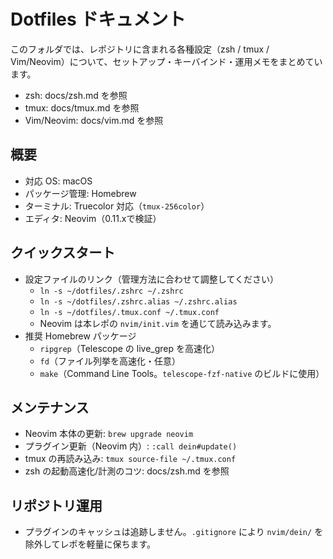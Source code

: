 # Dotfiles ドキュメント

このフォルダでは、レポジトリに含まれる各種設定（zsh / tmux / Vim/Neovim）について、セットアップ・キーバインド・運用メモをまとめています。

- zsh: docs/zsh.md を参照
- tmux: docs/tmux.md を参照
- Vim/Neovim: docs/vim.md を参照

## 概要
- 対応 OS: macOS
- パッケージ管理: Homebrew
- ターミナル: Truecolor 対応（`tmux-256color`）
- エディタ: Neovim（0.11.xで検証）

## クイックスタート
- 設定ファイルのリンク（管理方法に合わせて調整してください）
  - `ln -s ~/dotfiles/.zshrc ~/.zshrc`
  - `ln -s ~/dotfiles/.zshrc.alias ~/.zshrc.alias`
  - `ln -s ~/dotfiles/.tmux.conf ~/.tmux.conf`
  - Neovim は本レポの `nvim/init.vim` を通じて読み込みます。
- 推奨 Homebrew パッケージ
  - `ripgrep`（Telescope の live_grep を高速化）
  - `fd`（ファイル列挙を高速化・任意）
  - `make`（Command Line Tools。`telescope-fzf-native` のビルドに使用）

## メンテナンス
- Neovim 本体の更新: `brew upgrade neovim`
- プラグイン更新（Neovim 内）: `:call dein#update()`
- tmux の再読み込み: `tmux source-file ~/.tmux.conf`
- zsh の起動高速化/計測のコツ: docs/zsh.md を参照

## リポジトリ運用
- プラグインのキャッシュは追跡しません。`.gitignore` により `nvim/dein/` を除外してレポを軽量に保ちます。
